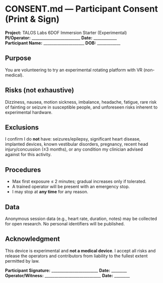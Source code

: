 # CONSENT.md — Participant Consent (Print & Sign)

**Project:** TALOS Labs 6DOF Immersion Starter (Experimental)  
**PI/Operator:** _________________________   **Date:** ____________  
**Participant Name:** _____________________   **DOB:** ____________

## Purpose
You are volunteering to try an experimental rotating platform with VR (non-medical).

## Risks (not exhaustive)
Dizziness, nausea, motion sickness, imbalance, headache, fatigue, rare risk of fainting or seizure in susceptible people, and unforeseen risks inherent to experimental hardware.

## Exclusions
I confirm I do **not** have: seizures/epilepsy, significant heart disease, implanted devices, known vestibular disorders, pregnancy, recent head injury/concussion (≤3 months), or any condition my clinician advised against for this activity.

## Procedures
- Max first exposure ≤ 2 minutes; gradual increases only if tolerated.
- A trained operator will be present with an emergency stop.
- I may stop at **any time** for any reason.

## Data
Anonymous session data (e.g., heart rate, duration, notes) may be collected for open research. No personal identifiers will be published.

## Acknowledgment
This device is experimental and **not a medical device**. I accept all risks and release the operators and contributors from liability to the fullest extent permitted by law.

**Participant Signature:** ________________________  **Date:** ________  
**Operator/Witness:** _____________________________  **Date:** ________
